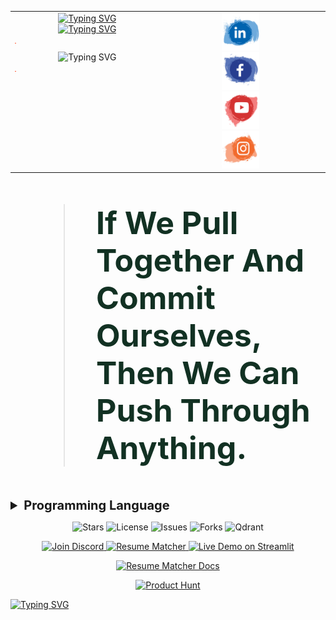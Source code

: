<table>
  <tr>
    <td style="width: 50%; vertical-align: top; text-align: center;">
      <!-- Typing SVG Images -->
      <a href="https://www.linkedin.com/in/a7med-elgo7ary">
        <img src="https://readme-typing-svg.demolab.com?font=Fira+Code&weight=700&size=25&pause=1000&color=130976&width=800&height=50&lines=Hallo+Genie.%F0%9F%91%A8%E2%80%8D%F0%9F%92%BB;Mein+Name+ist+Ahmed+El-Gohary.;Ich+setze+meine+fantasie+auf+den+Mars.%F0%9F%9A%80+;+Der+Fingerabdruch+ist+nich+unser+weg+.%E2%9C%A8" alt="Typing SVG">
      </a>
      <br>
      <a href="https://www.linkedin.com/in/a7med-elgo7ary">
        <img src="https://readme-typing-svg.demolab.com?font=Fira+Code&weight=500&pause=2000&color=F72EDE&multiline=true&width=700&height=110&lines=Embedded+System+Software+Engineer.;Skilled+in+AI%2C+Machine+Learning+and+Data+Science.+;Passionate+about+AI+and+Robotics.+;Dedicated+to+pushing+innovation+boundaries+in+technology." alt="Typing SVG">
      </a>
      <hr style="border: .5; height: .5px; background-color: #ff5733; width: 1%;"
      <a href="https://www.linkedin.com/in/a7med-elgo7ary"><img src="https://readme-typing-svg.demolab.com?font=Fira+Code&weight=800&size=25&pause=5000&color=5CF715&center=true&vCenter=true&multiline=true&width=700&height=40&lines=%F0%9F%A7%BF+%F0%9D%90%91+A%CC%B3+%F0%9D%90%8E+I%CC%B3+%F0%9D%90%81+F%CC%B3+%F0%9D%90%8E+A%CC%B3+%F0%9D%90%93+%F0%9F%91%BE" alt="Typing SVG" /></a>
      <hr style="border: .5; height: .5px; background-color: #ff5733; width: 1%;">
    </td>
    <td style="width: 50%; vertical-align: top; text-align: center;">
      <!-- Contact Icons -->
      <a href="https://www.linkedin.com/in/a7med-elgo7ary">
        <img src="linkedin.svg" alt="LinkedIn Profile" width="60" height=60">
      </a>
      <br>
      <a href="https://www.linkedin.com/in/a7med-elgo7ary">
        <img src="Facebook.svg" alt="Facebok Icon" width="60" height="60">
      </a>
      <br>
      <a href="https://www.linkedin.com/in/a7med-elgo7ary" target="_blank">
        <img src="Youtube.svg" alt="Youtube Icon" width="60" height="60">
      </a>
      <br>
      <a href="https://www.linkedin.com/in/a7med-elgo7ary" target="_blank">
        <img src="Instagram.svg" alt="instagram Icon" width="60" height="60">
      </a>
    </td>
    <td style="width: 50%; vertical-align: top; text-align: center;">
      <!-- Contact Icons -->
      <a href="https://wa.me/201009515837" target="_blank">
        <img src="WhatsApp.svg" alt="WhatsApp Icon" width="60" height=60"">
      </a>
      <br>
      <a href="mailto:a7medelgo7ry@gmail.com">
        <img src="Email.svg" alt="Email Icon" width="60" height="60">
      </a>
      <br>
       <a href="https://diamond-cymbal-f98.notion.site/833edfd7e627443dab51ca0a4e46e628?v=6cf75e7daeb5460a82fdb71a3be5dbd9" target="_blank">
        <img src="web.svg" alt="website Icon" width="60" height="60">
      </a>
      <br>
      <a href="https://www.kaggle.com/a7medelgo7ary" target="_blank">
        <img src="Kaggle.png" alt="Kaggle Icon" width="55" height="55">
      </a>
    </td>
    
  </tr>
</table>

<blockquote style="font-size: 50px; font-weight: bold; color:#123123;">
   If We Pull Together And Commit Ourselves, Then We Can Push Through Anything.
</blockquote>




<details>
  <summary style="font-size: 20px; font-weight: bold;">Programming Language</summary>
  <a href="https://www.linkedin.com/in/a7med-elgo7ary"><img src="https://readme-typing-svg.demolab.com?font=Fira+Code&weight=300&size=15&pause=5000&color=53C8FF&multiline=true&width=700&height=30&lines=+++Thinking+++Imagining+++coffee+mixing+++coding." alt="Typing SVG" /></a> 
  <table>
    <tr>
      <td style="text-align: center;">
        <a href="https://www.linkedin.com/in/a7med-elgo7ary">
          <img src="c++.svg" alt="LinkedIn Profile" width="45" height="45">
        </a>
      </td>
      <td style="text-align: center;">
        <a href="https://www.linkedin.com/in/a7med-elgo7ary">
          <img src="c.svg" alt="Facebook Icon" width="45" height="45">
        </a>
      </td>
      <td style="text-align: center;">
        <a href="https://www.linkedin.com/in/a7med-elgo7ary" target="_blank">
          <img src="python.svg" alt="YouTube Icon" width="45" height="45">
        </a>
      </td>
      <td style="text-align: center;">
        <a href="https://www.linkedin.com/in/a7med-elgo7ary" target="_blank">
          <img src="Dart.svg" alt="Instagram Icon" width="45" height="45">
        </a>
      </td>
       <td style="text-align: center;">
        <a href="https://www.linkedin.com/in/a7med-elgo7ary" target="_blank">
          <img src="sql.svg" alt="Instagram Icon" width="45" height="45">
        </a>
      </td>
    </tr>
  </table>
</details>





<!-- Badges Row -->
<p align="center">
  <img src="https://img.shields.io/badge/stars-4.8k-brightgreen.svg" alt="Stars" />
  <img src="https://img.shields.io/badge/license-Apache--2.0-blue.svg" alt="License" />
  <img src="https://img.shields.io/badge/issues-22%20open-orange.svg" alt="Issues" />
  <img src="https://img.shields.io/badge/forks-2k-blue.svg" alt="Forks" />
  <img src="https://img.shields.io/badge/Vector%20search%20by-Qdrant-ff69b4.svg" alt="Qdrant" />
</p>

<!-- Buttons Row -->
<p align="center">
  <a href="https://discord.com/">
    <img src="https://img.shields.io/badge/Join%20Discord-7289DA?style=for-the-badge&logo=discord&logoColor=white" alt="Join Discord" />
  </a>
  <a href="https://www.resumematcher.fyi/">
    <img src="https://img.shields.io/badge/www.resumematcher.fyi-yellow?style=for-the-badge" alt="Resume Matcher" />
  </a>
  <a href="https://streamlit.io/">
    <img src="https://img.shields.io/badge/Live%20Demo%20on%20Streamlit-FF2D20?style=for-the-badge&logo=streamlit&logoColor=white" alt="Live Demo on Streamlit" />
  </a>
</p>

<!-- Single Button Row -->
<p align="center">
  <a href="https://docs.resumematcher.fyi/">
    <img src="https://img.shields.io/badge/Checkout%20Resume%20Matcher%20Docs-red?style=for-the-badge" alt="Resume Matcher Docs" />
  </a>
</p>

<!-- Product Hunt Badge -->
<p align="center">
  <a href="https://www.producthunt.com/posts/resume-matcher">
    <img src="https://img.shields.io/badge/Product%20Hunt-red?style=for-the-badge&logo=product-hunt&logoColor=white" alt="Product Hunt" />
  </a>
</p>






[![Typing SVG](https://readme-typing-svg.demolab.com?font=Fira+Code&weight=600&size=24&duration=1000&pause=400&color=BFF749&center=true&vCenter=true&multiline=true&width=1000&height=40&lines=CONTINUE+%F0%9F%A4%8C)](https://www.linkedin.com/in/a7med-elgo7ary)

<!-- Adjust appearance based on GitHub theme -->

